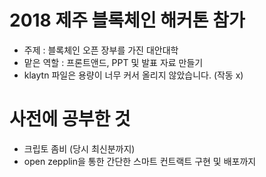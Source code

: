 # 2018 제주 블록체인 해커톤 참가

 * 주제 : 블록체인 오픈 장부를 가진 대안대학
 * 맡은 역할 : 프론트앤드, PPT 및 발표 자료 만들기
 * klaytn 파일은 용량이 너무 커서 올리지 않았습니다. (작동 x)
 
# 사전에 공부한 것

 * 크립토 좀비 (당시 최신분까지)
 * open zepplin을 통한 간단한 스마트 컨트랙트 구현 및 배포까지
